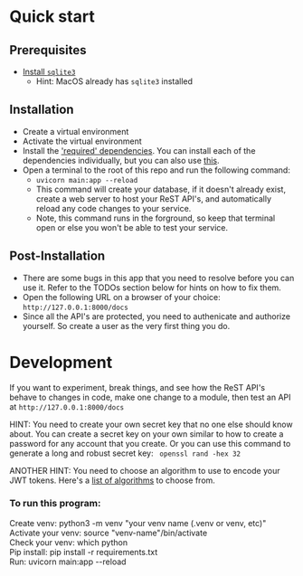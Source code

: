 # Quick start

## Prerequisites
* [Install `sqlite3`](https://www.servermania.com/kb/articles/install-sqlite)
  * Hint: MacOS already has `sqlite3` installed

## Installation

* Create a virtual environment
* Activate the virtual environment
* Install the ['required' dependencies](./requirements.txt). You can install each of the dependencies individually, but you can also use [this](https://pip.pypa.io/en/stable/cli/pip_install/#cmdoption-r).
* Open a terminal to the root of this repo and run the following command:
  * `uvicorn main:app --reload`
  * This command will create your database, if it doesn't already exist, create a web server to host your ReST API's, and automatically reload any code changes to your service.
  * Note, this command runs in the forground, so keep that terminal open or else you won't be able to test your service. 

## Post-Installation

* There are some bugs in this app that you need to resolve before you can use it. Refer to the TODOs section below for hints on how to fix them.
* Open the following URL on a browser of your choice: `http://127.0.0.1:8000/docs`
* Since all the API's are protected, you need to authenicate and authorize yourself. So create a user as the very first thing you do.


# Development

If you want to experiment, break things, and see how the ReST API's behave to changes in code,
make one change to a module, then test an API at `http://127.0.0.1:8000/docs`


HINT: You need to create your own secret key that no one else should know about. You can create a secret key on your own
similar to how to create a password for any account that you create. Or you can use this command to generate a long and robust secret key: ` openssl rand -hex 32`

ANOTHER HINT: You need to choose an algorithm to use to encode your JWT tokens. Here's a [list of algorithms](https://github.com/mpdavis/python-jose/blob/master/jose/constants.py#L4) to choose from. 


### To run this program:
Create venv: python3 -m venv "your venv name (.venv or venv, etc)"</br>
Activate your venv: source "venv-name"/bin/activate</br>
Check your venv: which python</br>
Pip install: pip install -r requirements.txt</br>
Run: uvicorn main:app --reload</br>
